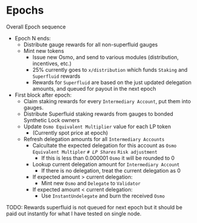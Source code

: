 <!--
order: 4
-->

# Epochs

Overall Epoch sequence

- Epoch N ends:
  - Distribute gauge rewards for all non-superfluid gauges
  - Mint new tokens
    - Issue new Osmo, and send to various modules (distribution, incentives, etc.)
    - 25% currently goes to `x/distribution` which funds `Staking` and `Superfluid` rewards
    - Rewards for `Superfluid` are based on the just updated delegation amounts, and queued for payout in the next epoch
- First block after epoch:
  - Claim staking rewards for every `Intermediary Account`, put them into gauges.
  - Distribute Superfluid staking rewards from gauges to bonded Synthetic Lock owners
  - Update `Osmo Equivalent Multiplier` value for each LP token
    - (Currently spot price at epoch)
  - Refresh delegation amounts for all `Intermediary Accounts`
    - Calcultate the expected delegation for this account as `Osmo Equivalent Multipler` _`# LP Shares`_ `Risk adjustment`
      - If this is less than 0.000001 `Osmo` it will be rounded to 0
    - Lookup current delegation amount for `Intermediary Account`
      - If there is no delegation, treat the current delegation as 0
    - If expected amount > current delegation:
      - Mint new `Osmo` and `Delegate` to `Validator`
    - If expected amount < current delegation:
      - Use `InstantUndelegate` and burn the received `Osmo`

TODO: Rewards superfluid is not queued for next epoch but it should be paid out instantly for what I have tested on single node.
